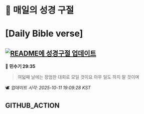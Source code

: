 # 🙏 매일의 성경 구절
# [Daily Bible verse]
## [![README에 성경구절 업데이트](https://github.com/DONGSUKA/first_test/actions/workflows/update-readme-bible.yml/badge.svg)](https://github.com/DONGSUKA/first_test/actions/workflows/update-readme-bible.yml)
<!-- START_BIBLE_VERSE -->
📖 **민수기 29:35**
> 여덟째 날에는 장엄한 대회로 모일 것이요 아무 일도 하지 말 것이며

🕊️ _업데이트 시각: 2025-10-11 19:09:28 KST_
  <!-- END_BIBLE_VERSE -->
## GITHUB_ACTION
